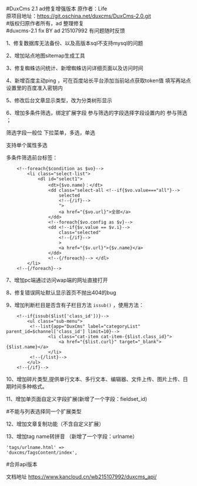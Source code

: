 #DuxCms 2.1 ad修复增强版本 
原作者：Life <br/>
原项目地址：https://git.oschina.net/duxcms/DuxCms-2.0.git <br/>
#版权归原作者所有，ad 整理修复<br/>
#duxcms-2.1
fix BY ad  215107992  有问题随时反馈


1、修复数据库无法备份、以及高版本sql不支持mysql的问题

2、增加站点地图sitemap生成工具

3、修复蜘蛛访问统计、新增蜘蛛访问详细页面以及访问时间

4、新增百度主动ping ，可在百度站长平台添加当前站点获取token值 填写再站点设置里的百度准入密钥内

5、修改后台文章显示类型，改为分类树形显示

6、增加多条件筛选，绑定扩展字段 参与筛选的字段选择字段设置内的 参与筛选  ；

筛选字段一般位 下拉菜单，多选，单选

支持单个属性多选

多条件筛选前台标签：

		<!--foreach{$condition as $vo}-->
		    <li class="select-list">
		        <dl id="select1">
		            <dt>{$vo.name}：</dt>
		            <dd class="select-all <!--if{$vo.value==="all"}-->
		                selected
		                <!--{/if}-->
		                ">
		                <a href="{$vo.url}">全部</a>
		            </dd>
		            <!--foreach{$vo.config as $v}-->
		            <dd <!--if{$v.value == $v.i}-->
		                class="selected"
		                <!--{/if}-->
		                >
		                <a href="{$v.url}">{$v.name}</a>
		            </dd>
		            <!--{/foreach}--> </dl>
		    </li>
		<!--{/foreach}-->

7、增加pc端通过访问wap端的网址直接打开

8、修复错误网址默认显示首页不抛出404的bug

9、增加判断栏目是否含有子栏目方法 <code>issub()</code> ，使用方法：

		<!--if{issub($list['class_id'])}-->
			<ul class="sub-menu">
			 <!--list{app="DuxCms" label="categoryList" parent_id=$channel['class_id'] limit=10}-->
					<li class="cat-item cat-item-{$list.class_id}">
						<a href="{$list.curl}" target="_blank">{$list.name}</a>
					</li>
		     <!--{/list}-->
			</ul>
		<!--{/if}-->

10、增加碎片类型,提供单行文本、多行文本、编辑器、文件上传、图片上传、日期时间多种格式。

11、增加单页面自定义字段扩展(新增了一个字段：fieldset_id)

#不能与列表选择同一个扩展类型

12、增加文章复制功能（不含自定义扩展）

13、增加tag name转拼音 （新增了一个字段：urlname）

<code>'tags/urlname.html' => 'duxcms/TagsContent/index',</code>

#合并api版本

文档地址
https://www.kancloud.cn/wb215107992/duxcms_api/